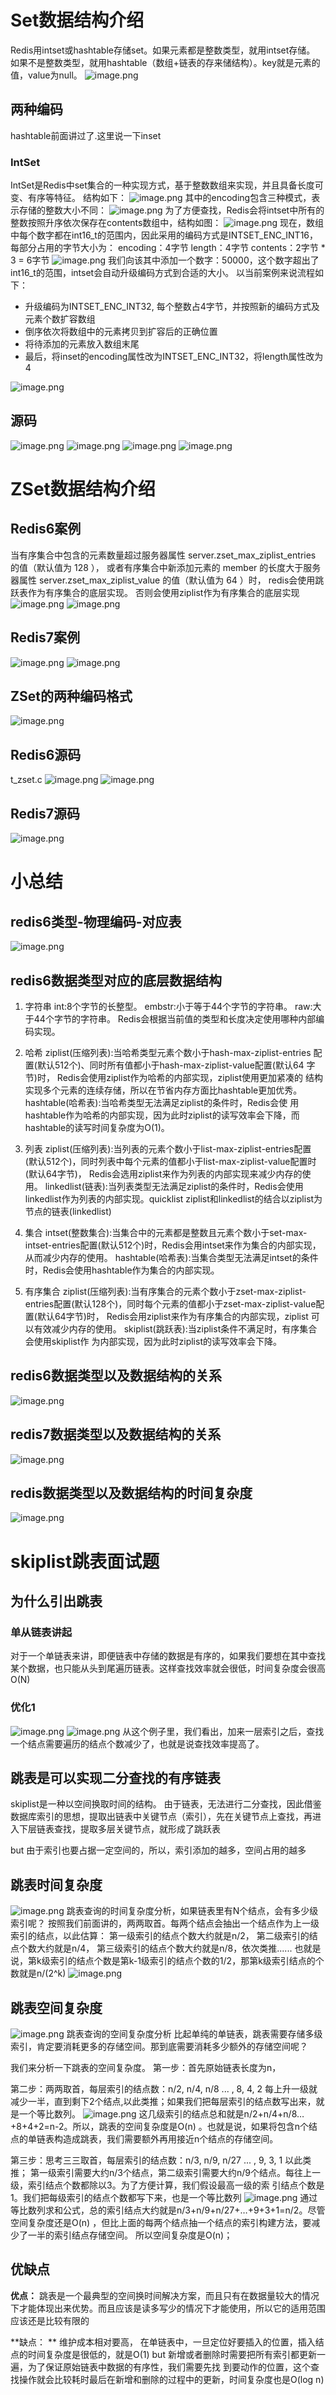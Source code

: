 # Set数据结构介绍
Redis用intset或hashtable存储set。如果元素都是整数类型，就用intset存储。
如果不是整数类型，就用hashtable（数组+链表的存来储结构）。key就是元素的值，value为null。
![image.png](https://cdn.nlark.com/yuque/0/2023/png/12600036/1699693685040-869fba96-9772-41d5-91cf-032e73efc8ce.png#averageHue=%23fef6f6&clientId=u015fab01-e8a5-4&from=paste&height=541&id=u5fe14ec4&originHeight=812&originWidth=1302&originalType=binary&ratio=1.5&rotation=0&showTitle=false&size=268753&status=done&style=none&taskId=u10872c47-2db7-4647-b157-dc5685c8467&title=&width=868)
## 两种编码
hashtable前面讲过了.这里说一下inset
### IntSet
IntSet是Redis中set集合的一种实现方式，基于整数数组来实现，并且具备长度可变、有序等特征。 结构如下：
![image.png](https://cdn.nlark.com/yuque/0/2023/png/12600036/1699694044247-0147a20a-2131-4097-b9eb-35ae381a613a.png#averageHue=%23f2f8ee&clientId=u015fab01-e8a5-4&from=paste&height=174&id=u1cf544fe&originHeight=261&originWidth=1286&originalType=binary&ratio=1.5&rotation=0&showTitle=false&size=95417&status=done&style=none&taskId=u470fc9a0-b04f-40aa-bee3-f317b3bd1c0&title=&width=857.3333333333334)
其中的encoding包含三种模式，表示存储的整数大小不同：
![image.png](https://cdn.nlark.com/yuque/0/2023/png/12600036/1699694061262-29447c1d-191a-44c1-877c-06b921e2303e.png#averageHue=%23eef6ea&clientId=u015fab01-e8a5-4&from=paste&height=175&id=u56889dbc&originHeight=263&originWidth=1385&originalType=binary&ratio=1.5&rotation=0&showTitle=false&size=167446&status=done&style=none&taskId=ubb1adfb6-3921-4cd6-bb24-5f8e32be41f&title=&width=923.3333333333334)
为了方便查找，Redis会将intset中所有的整数按照升序依次保存在contents数组中，结构如图：
![image.png](https://cdn.nlark.com/yuque/0/2023/png/12600036/1699694086666-e6ff246d-94d4-4d4f-99b7-21fc886b4f43.png#averageHue=%23edeceb&clientId=u015fab01-e8a5-4&from=paste&height=265&id=ud1900065&originHeight=397&originWidth=1669&originalType=binary&ratio=1.5&rotation=0&showTitle=false&size=119597&status=done&style=none&taskId=ue517df93-23d7-4c48-90bc-5e4be6ac477&title=&width=1112.6666666666667)
现在，数组中每个数字都在int16_t的范围内，因此采用的编码方式是INTSET_ENC_INT16，每部分占用的字节大小为： encoding：4字节 length：4字节 contents：2字节 * 3 = 6字节
![image.png](https://cdn.nlark.com/yuque/0/2023/png/12600036/1699694145209-502c9de2-3bcb-4976-a662-5b8269cd43bd.png#averageHue=%23f6f4f4&clientId=u015fab01-e8a5-4&from=paste&height=123&id=u818f5125&originHeight=185&originWidth=1699&originalType=binary&ratio=1.5&rotation=0&showTitle=false&size=43747&status=done&style=none&taskId=u01e3d78f-c6cf-423c-9feb-0452dd50df5&title=&width=1132.6666666666667)
我们向该其中添加一个数字：50000，这个数字超出了int16_t的范围，intset会自动升级编码方式到合适的大小。 以当前案例来说流程如下：

- 升级编码为INTSET_ENC_INT32, 每个整数占4字节，并按照新的编码方式及元素个数扩容数组
- 倒序依次将数组中的元素拷贝到扩容后的正确位置
- 将待添加的元素放入数组末尾
- 最后，将inset的encoding属性改为INTSET_ENC_INT32，将length属性改为4

![image.png](https://cdn.nlark.com/yuque/0/2023/png/12600036/1699694178488-5fd467ce-561b-4b88-8e22-fa764abf9883.png#averageHue=%23fdfdfc&clientId=u015fab01-e8a5-4&from=paste&height=103&id=u3591622c&originHeight=155&originWidth=1647&originalType=binary&ratio=1.5&rotation=0&showTitle=false&size=36188&status=done&style=none&taskId=u641e266a-1f82-47d6-ad33-3522f51a8a0&title=&width=1098)
## 源码
![image.png](https://cdn.nlark.com/yuque/0/2023/png/12600036/1699693853426-0514a039-31dd-4875-90c4-b2256c7c2a48.png#averageHue=%232a2b24&clientId=u015fab01-e8a5-4&from=paste&height=551&id=u7c7c429a&originHeight=826&originWidth=1145&originalType=binary&ratio=1.5&rotation=0&showTitle=false&size=273905&status=done&style=none&taskId=ud4d2d17d-61f4-49b1-a960-7ea6c9e910c&title=&width=763.3333333333334)
![image.png](https://cdn.nlark.com/yuque/0/2023/png/12600036/1699693859979-6efa2e2a-31c4-42f0-941f-1aadfb7231cc.png#averageHue=%232b2b24&clientId=u015fab01-e8a5-4&from=paste&height=549&id=u1e5fb365&originHeight=823&originWidth=1293&originalType=binary&ratio=1.5&rotation=0&showTitle=false&size=350974&status=done&style=none&taskId=u930e3017-86d1-45a0-aa06-b497a81f45d&title=&width=862)
![image.png](https://cdn.nlark.com/yuque/0/2023/png/12600036/1699694215540-427feed6-bd2c-42f3-b437-7d1d8af5f728.png#averageHue=%23f1f7ed&clientId=u015fab01-e8a5-4&from=paste&height=668&id=u50bedb68&originHeight=1002&originWidth=1279&originalType=binary&ratio=1.5&rotation=0&showTitle=false&size=471040&status=done&style=none&taskId=u8cabeecf-2e06-4a2a-925b-629e48ea7ef&title=&width=852.6666666666666)
![image.png](https://cdn.nlark.com/yuque/0/2023/png/12600036/1699694222393-ff76a684-360b-4e63-bd34-ba15b0174559.png#averageHue=%23f2f7ed&clientId=u015fab01-e8a5-4&from=paste&height=699&id=u89d041e5&originHeight=1048&originWidth=1434&originalType=binary&ratio=1.5&rotation=0&showTitle=false&size=519865&status=done&style=none&taskId=u4d24d0cd-f736-4fba-b3ec-a1b948bd581&title=&width=956)
# ZSet数据结构介绍
## Redis6案例
当有序集合中包含的元素数量超过服务器属性 server.zset_max_ziplist_entries 的值（默认值为 128 ），
或者有序集合中新添加元素的 member 的长度大于服务器属性 server.zset_max_ziplist_value 的值（默认值为 64 ）时，
redis会使用跳跃表作为有序集合的底层实现。
否则会使用ziplist作为有序集合的底层实现
![image.png](https://cdn.nlark.com/yuque/0/2023/png/12600036/1699694360656-dc3a78c1-5c75-4556-8cdd-849409bca831.png#averageHue=%23fef5f5&clientId=u015fab01-e8a5-4&from=paste&height=351&id=u504c29bd&originHeight=526&originWidth=1105&originalType=binary&ratio=1.5&rotation=0&showTitle=false&size=182147&status=done&style=none&taskId=uc3cfcf6f-e078-4076-857d-a0212f4f4c9&title=&width=736.6666666666666)
![image.png](https://cdn.nlark.com/yuque/0/2023/png/12600036/1699694365953-bb33d5b5-9171-4286-a321-8e8d1ab1c630.png#averageHue=%23fef9f9&clientId=u015fab01-e8a5-4&from=paste&height=469&id=u8136d2b1&originHeight=703&originWidth=1026&originalType=binary&ratio=1.5&rotation=0&showTitle=false&size=248470&status=done&style=none&taskId=u48ca6a87-a995-457e-9eeb-8c0c091532b&title=&width=684)
## Redis7案例
![image.png](https://cdn.nlark.com/yuque/0/2023/png/12600036/1699694392576-d67af92b-81ab-4c80-b6ed-b41b2bb6e2ad.png#averageHue=%23fef6f6&clientId=u015fab01-e8a5-4&from=paste&height=541&id=u124d3a25&originHeight=811&originWidth=985&originalType=binary&ratio=1.5&rotation=0&showTitle=false&size=243611&status=done&style=none&taskId=u4c817a66-6bb9-443b-9972-44fc1df3af3&title=&width=656.6666666666666)
![image.png](https://cdn.nlark.com/yuque/0/2023/png/12600036/1699694398425-cf32bc78-1a91-454e-85b9-5a8a2da09512.png#averageHue=%23fdf7f7&clientId=u015fab01-e8a5-4&from=paste&height=505&id=ud0369635&originHeight=757&originWidth=830&originalType=binary&ratio=1.5&rotation=0&showTitle=false&size=208177&status=done&style=none&taskId=u1a54b1f0-69e1-458e-848f-611a1ec07d8&title=&width=553.3333333333334)
## ZSet的两种编码格式
![image.png](https://cdn.nlark.com/yuque/0/2023/png/12600036/1699694458112-dc74a7fc-49b0-4f99-99ea-dcb9c672e8b8.png#averageHue=%23f8f8f7&clientId=u015fab01-e8a5-4&from=paste&height=192&id=u7b690885&originHeight=288&originWidth=543&originalType=binary&ratio=1.5&rotation=0&showTitle=false&size=18172&status=done&style=none&taskId=u2b2359af-b2ca-4312-9a5e-76dcc9bf594&title=&width=362)
## Redis6源码
t_zset.c
![image.png](https://cdn.nlark.com/yuque/0/2023/png/12600036/1699694494275-ad6dbda0-cf49-48be-87ef-d72e3730361c.png#averageHue=%232a2b24&clientId=u015fab01-e8a5-4&from=paste&height=660&id=uf71b12a7&originHeight=990&originWidth=1180&originalType=binary&ratio=1.5&rotation=0&showTitle=false&size=319463&status=done&style=none&taskId=ua834eb34-7b28-439b-bc32-d3955241152&title=&width=786.6666666666666)
![image.png](https://cdn.nlark.com/yuque/0/2023/png/12600036/1699694499402-eb9ef9f1-f7df-458c-ab0d-7d024628fea4.png#averageHue=%232b2b24&clientId=u015fab01-e8a5-4&from=paste&height=584&id=ub62ea585&originHeight=876&originWidth=1148&originalType=binary&ratio=1.5&rotation=0&showTitle=false&size=285719&status=done&style=none&taskId=u638398b2-96a4-4c02-835d-4f4fc0807ad&title=&width=765.3333333333334)
## Redis7源码
![image.png](https://cdn.nlark.com/yuque/0/2023/png/12600036/1699694515739-7e32cc70-6358-4116-9230-7d8c130762ab.png#averageHue=%23282923&clientId=u015fab01-e8a5-4&from=paste&height=761&id=u9a5a2552&originHeight=1141&originWidth=1473&originalType=binary&ratio=1.5&rotation=0&showTitle=false&size=403839&status=done&style=none&taskId=u445674aa-e243-4af4-bbe0-a8fcfa49f7f&title=&width=982)
# 小总结
## redis6类型-物理编码-对应表
![image.png](https://cdn.nlark.com/yuque/0/2023/png/12600036/1699694622732-55bfe010-1a8c-433f-bc38-6bdfe4f5e179.png#averageHue=%23faf9f8&clientId=u015fab01-e8a5-4&from=paste&height=716&id=ue7137130&originHeight=1074&originWidth=1149&originalType=binary&ratio=1.5&rotation=0&showTitle=false&size=363386&status=done&style=none&taskId=u889ad2e8-3675-45c4-b26e-f5162bc4c0f&title=&width=766)
## redis6数据类型对应的底层数据结构
1. 字符串
int:8个字节的长整型。
embstr:小于等于44个字节的字符串。
raw:大于44个字节的字符串。
Redis会根据当前值的类型和长度决定使用哪种内部编码实现。

2. 哈希
ziplist(压缩列表):当哈希类型元素个数小于hash-max-ziplist-entries 配置(默认512个)、同时所有值都小于hash-max-ziplist-value配置(默认64 字节)时，
Redis会使用ziplist作为哈希的内部实现，ziplist使用更加紧凑的 结构实现多个元素的连续存储，所以在节省内存方面比hashtable更加优秀。
hashtable(哈希表):当哈希类型无法满足ziplist的条件时，Redis会使 用hashtable作为哈希的内部实现，因为此时ziplist的读写效率会下降，而hashtable的读写时间复杂度为O(1)。

3. 列表
ziplist(压缩列表):当列表的元素个数小于list-max-ziplist-entries配置 (默认512个)，同时列表中每个元素的值都小于list-max-ziplist-value配置时 (默认64字节)，
Redis会选用ziplist来作为列表的内部实现来减少内存的使 用。
linkedlist(链表):当列表类型无法满足ziplist的条件时，Redis会使用 linkedlist作为列表的内部实现。quicklist  ziplist和linkedlist的结合以ziplist为节点的链表(linkedlist)

4. 集合
intset(整数集合):当集合中的元素都是整数且元素个数小于set-max-intset-entries配置(默认512个)时，Redis会用intset来作为集合的内部实现，从而减少内存的使用。
hashtable(哈希表):当集合类型无法满足intset的条件时，Redis会使用hashtable作为集合的内部实现。

5. 有序集合
ziplist(压缩列表):当有序集合的元素个数小于zset-max-ziplist- entries配置(默认128个)，同时每个元素的值都小于zset-max-ziplist-value配 置(默认64字节)时，
Redis会用ziplist来作为有序集合的内部实现，ziplist 可以有效减少内存的使用。
skiplist(跳跃表):当ziplist条件不满足时，有序集合会使用skiplist作 为内部实现，因为此时ziplist的读写效率会下降。
## redis6数据类型以及数据结构的关系
![image.png](https://cdn.nlark.com/yuque/0/2023/png/12600036/1699694772094-7f56cf48-be8f-44ef-a410-9e64fbf99272.png#averageHue=%23f0f4e2&clientId=u015fab01-e8a5-4&from=paste&height=556&id=ud37f8ae4&originHeight=834&originWidth=1829&originalType=binary&ratio=1.5&rotation=0&showTitle=false&size=447214&status=done&style=none&taskId=u9545a180-e586-44e4-bf22-a53dc323b90&title=&width=1219.3333333333333)
## redis7数据类型以及数据结构的关系
![image.png](https://cdn.nlark.com/yuque/0/2023/png/12600036/1699694883611-f628c178-98d3-4e39-9d68-745dcde3198f.png#averageHue=%23f0f4e2&clientId=u015fab01-e8a5-4&from=paste&height=540&id=u0c19d85d&originHeight=810&originWidth=1836&originalType=binary&ratio=1.5&rotation=0&showTitle=false&size=431411&status=done&style=none&taskId=ued20240f-e81a-4be7-81e6-976fb53c33f&title=&width=1224)
## redis数据类型以及数据结构的时间复杂度
![image.png](https://cdn.nlark.com/yuque/0/2023/png/12600036/1699694927548-86a0b387-56f4-4e7d-8e18-956f045cce23.png#averageHue=%23e5ce6c&clientId=u015fab01-e8a5-4&from=paste&height=417&id=ubd9e4742&originHeight=625&originWidth=1148&originalType=binary&ratio=1.5&rotation=0&showTitle=false&size=253606&status=done&style=none&taskId=u25093a1a-92c9-476e-b3e7-3d246264f6a&title=&width=765.3333333333334)
# skiplist跳表面试题
## 为什么引出跳表
### 单从链表讲起
对于一个单链表来讲，即便链表中存储的数据是有序的，如果我们要想在其中查找某个数据，也只能从头到尾遍历链表。这样查找效率就会很低，时间复杂度会很高O(N)
### 优化1
![image.png](https://cdn.nlark.com/yuque/0/2023/png/12600036/1699695473825-ce0acd1d-fceb-473a-98e6-39a10e6ac200.png#averageHue=%23e8e4de&clientId=u015fab01-e8a5-4&from=paste&height=604&id=u2142b267&originHeight=906&originWidth=1976&originalType=binary&ratio=1.5&rotation=0&showTitle=false&size=456347&status=done&style=none&taskId=u322c960f-71fd-4d92-b80c-f5553b6523d&title=&width=1317.3333333333333)
![image.png](https://cdn.nlark.com/yuque/0/2023/png/12600036/1699695425746-59042912-d61f-469a-9771-1f5c1a4bf516.png#averageHue=%23f5f1e2&clientId=u015fab01-e8a5-4&from=paste&height=442&id=u357e3928&originHeight=663&originWidth=1636&originalType=binary&ratio=1.5&rotation=0&showTitle=false&size=180668&status=done&style=none&taskId=u1bad43d3-891d-4720-9d72-de0b917f47f&title=&width=1090.6666666666667)
从这个例子里，我们看出，加来一层索引之后，查找一个结点需要遍历的结点个数减少了，也就是说查找效率提高了。

## 跳表是可以实现二分查找的有序链表
skiplist是一种以空间换取时间的结构。
由于链表，无法进行二分查找，因此借鉴数据库索引的思想，提取出链表中关键节点（索引），先在关键节点上查找，再进入下层链表查找，提取多层关键节点，就形成了跳跃表
 
but
由于索引也要占据一定空间的，所以，索引添加的越多，空间占用的越多
## 跳表时间复杂度
![image.png](https://cdn.nlark.com/yuque/0/2023/png/12600036/1699695693529-6a9a1151-99e0-43be-8ad0-18e50771274c.png#averageHue=%23dddddd&clientId=u015fab01-e8a5-4&from=paste&height=75&id=u55bd97fc&originHeight=112&originWidth=566&originalType=binary&ratio=1.5&rotation=0&showTitle=false&size=14169&status=done&style=none&taskId=ua605474f-322a-425b-8652-b1e17ee0030&title=&width=377.3333333333333)
跳表查询的时间复杂度分析，如果链表里有N个结点，会有多少级索引呢？
按照我们前面讲的，两两取首。每两个结点会抽出一个结点作为上一级索引的结点，以此估算：
第一级索引的结点个数大约就是n/2，
第二级索引的结点个数大约就是n/4，
第三级索引的结点个数大约就是n/8，依次类推......
也就是说，第k级索引的结点个数是第k-1级索引的结点个数的1/2，那第k级索引结点的个数就是n/(2^k)
![image.png](https://cdn.nlark.com/yuque/0/2023/png/12600036/1699695683538-ba3cb7af-db9e-4f16-beb5-6c366ecd092b.png#averageHue=%23dfdfd7&clientId=u015fab01-e8a5-4&from=paste&height=161&id=uc61bff59&originHeight=242&originWidth=1786&originalType=binary&ratio=1.5&rotation=0&showTitle=false&size=171105&status=done&style=none&taskId=ua5d83d39-c132-4803-b311-f0ca775ae5c&title=&width=1190.6666666666667)
## 跳表空间复杂度
![image.png](https://cdn.nlark.com/yuque/0/2023/png/12600036/1699695715064-bc34ebb1-006d-4125-88d5-5f2fe2ee818e.png#averageHue=%23c8c8c8&clientId=u015fab01-e8a5-4&from=paste&height=49&id=u69559157&originHeight=73&originWidth=582&originalType=binary&ratio=1.5&rotation=0&showTitle=false&size=14546&status=done&style=none&taskId=u32b4cef2-40d8-403c-b384-7bb1bff02d1&title=&width=388)
跳表查询的空间复杂度分析
比起单纯的单链表，跳表需要存储多级索引，肯定要消耗更多的存储空间。那到底需要消耗多少额外的存储空间呢？

我们来分析一下跳表的空间复杂度。
第一步：首先原始链表长度为n，

第二步：两两取首，每层索引的结点数：n/2, n/4, n/8 ... , 8, 4, 2 每上升一级就减少一半，直到剩下2个结点,以此类推；如果我们把每层索引的结点数写出来，就是一个等比数列。
![image.png](https://cdn.nlark.com/yuque/0/2023/png/12600036/1699695748260-79f7659e-81f9-4fbc-8d56-02fc3ec7840e.png#averageHue=%23e6e3de&clientId=u015fab01-e8a5-4&from=paste&height=209&id=u4e23cbe7&originHeight=314&originWidth=1193&originalType=binary&ratio=1.5&rotation=0&showTitle=false&size=155145&status=done&style=none&taskId=u6a05f9ff-0879-478f-a128-7814aec6120&title=&width=795.3333333333334)
这几级索引的结点总和就是n/2+n/4+n/8…+8+4+2=n-2。所以，跳表的空间复杂度是O(n) 。也就是说，如果将包含n个结点的单链表构造成跳表，我们需要额外再用接近n个结点的存储空间。

第三步：思考三三取首，每层索引的结点数：n/3, n/9, n/27 ... , 9, 3, 1 以此类推；
第一级索引需要大约n/3个结点，第二级索引需要大约n/9个结点。每往上一级，索引结点个数都除以3。为了方便计算，我们假设最高一级的索
引结点个数是1。我们把每级索引的结点个数都写下来，也是一个等比数列
![image.png](https://cdn.nlark.com/yuque/0/2023/png/12600036/1699695765225-dab2ca18-aa3a-48a7-8322-66026271ad42.png#averageHue=%23e5e3de&clientId=u015fab01-e8a5-4&from=paste&height=198&id=u503bd65e&originHeight=297&originWidth=1285&originalType=binary&ratio=1.5&rotation=0&showTitle=false&size=154227&status=done&style=none&taskId=ucbb70650-a4b2-455b-92cb-e2958b83b8e&title=&width=856.6666666666666)
通过等比数列求和公式，总的索引结点大约就是n/3+n/9+n/27+…+9+3+1=n/2。尽管空间复杂度还是O(n) ，但比上面的每两个结点抽一个结点的索引构建方法，要减少了一半的索引结点存储空间。
所以空间复杂度是O(n)；
## 优缺点
**优点：**
跳表是一个最典型的空间换时间解决方案，而且只有在数据量较大的情况下才能体现出来优势。而且应该是读多写少的情况下才能使用，所以它的适用范围应该还是比较有限的

**缺点： **
维护成本相对要高，
在单链表中，一旦定位好要插入的位置，插入结点的时间复杂度是很低的，就是O(1) 
but
新增或者删除时需要把所有索引都更新一遍，为了保证原始链表中数据的有序性，我们需要先找
到要动作的位置，这个查找操作就会比较耗时最后在新增和删除的过程中的更新，时间复杂度也是O(log n)
